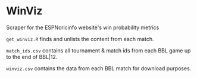 # WinViz
Scraper for the ESPNcricinfo website's win probability metrics

`get_winviz.R` finds and unlists the content from each match.

`match_ids.csv` contains all tournament & match ids from each BBL game up to the end of BBL|12.

`winviz.csv` contains the data from each BBL match for download purposes.

